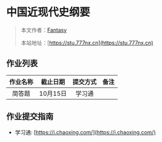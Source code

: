 # 中国近现代史纲要

> 本文作者：[Fantasy](https://www.777nx.cn/personal/about/)
>
> 本站地址：[https://stu.777nx.cn](https://stu.777nx.cn)

## 作业列表
| 作业名称 | 截止日期   | 提交方式 | 备注 |
|:----:|:------:|:----:|:---:|
| 简答题  | 10月15日 | 学习通  |    |

## 作业提交指南

- 学习通: [https://i.chaoxing.com/](https://i.chaoxing.com/)